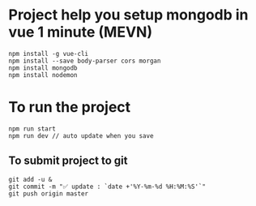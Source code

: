 # Project help you setup mongodb in vue 1 minute (MEVN)

```
npm install -g vue-cli
npm install --save body-parser cors morgan
npm install mongodb
npm install nodemon

```

# To run the project

```
npm run start 
npm run dev // auto update when you save
```

## To submit project to git

```
git add -u &
git commit -m "✅ update : `date +'%Y-%m-%d %H:%M:%S'`"
git push origin master
```
